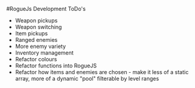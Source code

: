#RogueJs Development ToDo's

* Weapon pickups
* Weapon switching
* Item pickups
* Ranged enemies
* More enemy variety
* Inventory management
* Refactor colours
* Refactor functions into RogueJS
* Refactor how items and enemies are chosen - make it less of a static array, more of a dynamic "pool" filterable by level ranges